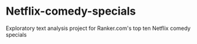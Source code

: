 # Netflix-comedy-specials
Exploratory text analysis project for Ranker.com's top ten Netflix comedy specials 
